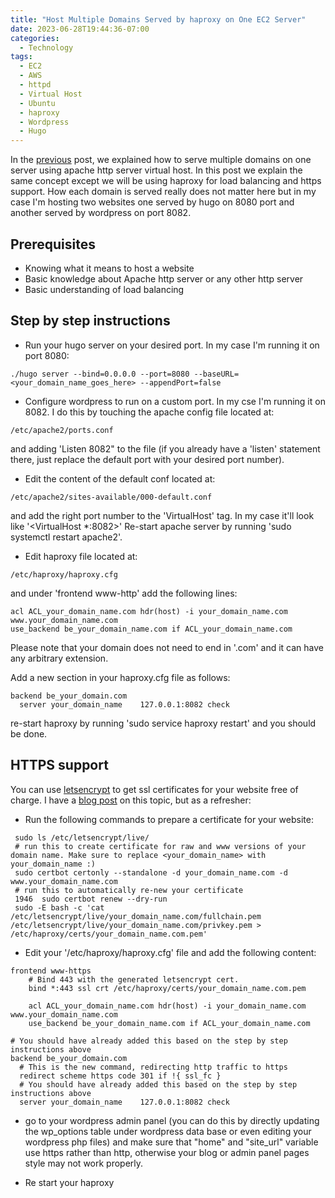 ```yaml
---
title: "Host Multiple Domains Served by haproxy on One EC2 Server"
date: 2023-06-28T19:44:36-07:00
categories:
  - Technology
tags:
  - EC2
  - AWS
  - httpd
  - Virtual Host
  - Ubuntu
  - haproxy
  - Wordpress
  - Hugo
---
```


In the [previous](https://www.comparepriceacross.com/post/host_multiple_domains_on_one_ec2_server_using_httpd/) post, we explained how to serve multiple domains on one server using apache http server virtual host. In this post we explain the same concept except we will be using haproxy for load balancing and https support.
How each domain is served really does not matter here but in my case I'm hosting two websites one served by hugo on 8080 port and another served by wordpress on port 8082.


## Prerequisites

- Knowing what it means to host a website
- Basic knowledge about Apache http server or any other http server
- Basic understanding of load balancing
 
## Step by step instructions

- Run your hugo server on your desired port. In my case I'm running it on port 8080:
```
./hugo server --bind=0.0.0.0 --port=8080 --baseURL=<your_domain_name_goes_here> --appendPort=false
```

- Configure wordpress to run on a custom port. In my cse I'm running it on 8082. I do this by touching the apache config file located at:
```
/etc/apache2/ports.conf
```
and adding 'Listen 8082" to the file (if you already have a 'listen' statement there, just replace the default port with your desired port number).

- Edit the content of the default conf located at:
```
/etc/apache2/sites-available/000-default.conf
```
and add the right port number to the 'VirtualHost' tag. In my case it'll look like '<VirtualHost *:8082>'
Re-start apache server by running 'sudo systemctl restart apache2'.

- Edit haproxy file located at:
```
/etc/haproxy/haproxy.cfg
```
and under 'frontend www-http' add the following lines:
```
acl ACL_your_domain_name.com hdr(host) -i your_domain_name.com www.your_domain_name.com
use_backend be_your_domain_name.com if ACL_your_domain_name.com
```
Please note that your domain does not need to end in '.com' and it can have any arbitrary extension.

Add a new section in your haproxy.cfg file as follows:
```
backend be_your_domain.com
  server your_domain_name    127.0.0.1:8082 check
```
re-start haproxy by running 'sudo service haproxy restart' and you should be done.

<script async src="https://pagead2.googlesyndication.com/pagead/js/adsbygoogle.js"></script>
<!-- cpa -->
<ins class="adsbygoogle"
     style="display:block"
     data-ad-client="ca-pub-2843564932689995"
     data-ad-slot="3526097725"
     data-ad-format="auto"
     data-full-width-responsive="true"></ins>
<script>
     (adsbygoogle = window.adsbygoogle || []).push({});
</script>

## HTTPS support

You can use [letsencrypt](https://letsencrypt.org/) to get ssl certificates for your website free of charge. I have a [blog post](https://www.comparepriceacross.com/post/enable_https_using_haproxy_and_certbot_for_free/) on this topic, but as a refresher:

- Run the following commands to prepare a certificate for your website:
```
 sudo ls /etc/letsencrypt/live/
 # run this to create certificate for raw and www versions of your domain name. Make sure to replace <your_domain_name> with your_domain_name :)
 sudo certbot certonly --standalone -d your_domain_name.com -d www.your_domain_name.com
 # run this to automatically re-new your certificate
 1946  sudo certbot renew --dry-run
 sudo -E bash -c 'cat /etc/letsencrypt/live/your_domain_name.com/fullchain.pem /etc/letsencrypt/live/your_domain_name.com/privkey.pem > /etc/haproxy/certs/your_domain_name.com.pem'
```

- Edit your '/etc/haproxy/haproxy.cfg' file and add the following content:
```
frontend www-https
    # Bind 443 with the generated letsencrypt cert.
    bind *:443 ssl crt /etc/haproxy/certs/your_domain_name.com.pem

    acl ACL_your_domain_name.com hdr(host) -i your_domain_name.com www.your_domain_name.com
    use_backend be_your_domain_name.com if ACL_your_domain_name.com

# You should have already added this based on the step by step instructions above
backend be_your_domain.com
  # This is the new command, redirecting http traffic to https
  redirect scheme https code 301 if !{ ssl_fc }
  # You should have already added this based on the step by step instructions above
  server your_domain_name    127.0.0.1:8082 check    
```

- go to your wordpress admin panel (you can do this by directly updating the wp_options table under wordpress data base or even editing your wordpress php files) and make sure that "home" and "site_url" variable use https rather than http, otherwise your blog or admin panel pages style may not work properly.

- Re start your haproxy
